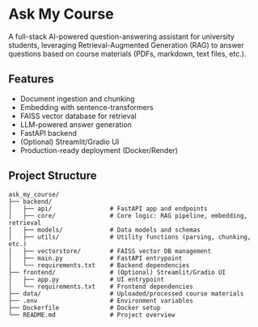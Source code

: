 # Ask My Course

A full-stack AI-powered question-answering assistant for university students, leveraging Retrieval-Augmented Generation (RAG) to answer questions based on course materials (PDFs, markdown, text files, etc.).

## Features
- Document ingestion and chunking
- Embedding with sentence-transformers
- FAISS vector database for retrieval
- LLM-powered answer generation
- FastAPI backend
- (Optional) Streamlit/Gradio UI
- Production-ready deployment (Docker/Render)

## Project Structure

```
ask_my_course/
├── backend/
│   ├── api/                # FastAPI app and endpoints
│   ├── core/               # Core logic: RAG pipeline, embedding, retrieval
│   ├── models/             # Data models and schemas
│   ├── utils/              # Utility functions (parsing, chunking, etc.)
│   ├── vectorstore/        # FAISS vector DB management
│   ├── main.py             # FastAPI entrypoint
│   └── requirements.txt    # Backend dependencies
├── frontend/               # (Optional) Streamlit/Gradio UI
│   ├── app.py              # UI entrypoint
│   └── requirements.txt    # Frontend dependencies
├── data/                   # Uploaded/processed course materials
├── .env                    # Environment variables
├── Dockerfile              # Docker setup
└── README.md               # Project overview
``` 